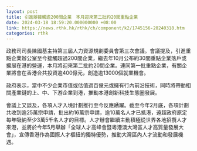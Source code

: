 ```yaml
---
layout: post
title: 引進辦接觸逾200間企業　本月迎來第二批約20間重點企業
date: 2024-03-18 18:59:20.000000000 +08:00
link: https://news.rthk.hk/rthk/ch/component/k2/1745156-20240318.htm
categories: rthk
---
```


政務司司長陳國基主持第三屆人力資源規劃委員會第三次會議。會議提及，引進重點企業辦公室至今接觸超過200間企業，繼去年10月公布約30間重點企業落戶或擴展在港的營運，本月將迎來第二批約20間企業。連同第一批重點企業，有關企業將會在香港合共投資逾400億元，創造逾13000個就業機會。

政府表示，當中不少企業市值或估值過百億元或擁有行內前沿技術，同時將帶動相關產業鏈的上、中、下游企業到港，推動本港創新科技生態圈發展。

會議上又談及，各項人才入境計劃推行至今反應踴躍。截至今年2月底，各項計劃共收到逾25萬宗申請，批出約16萬宗申請，逾10萬名人才已抵港，遠超政府原定每年吸納至少3萬5千名人才的目標。人才辦會繼續主動積極從世界各地招攬人才來港，並將於今年5月舉辦「全球人才高峰會暨粵港澳大灣區人才高質量發展大會」，宣傳香港作為國際人才樞紐的獨特優勢，推動大灣區內人才流動和發展機遇。
